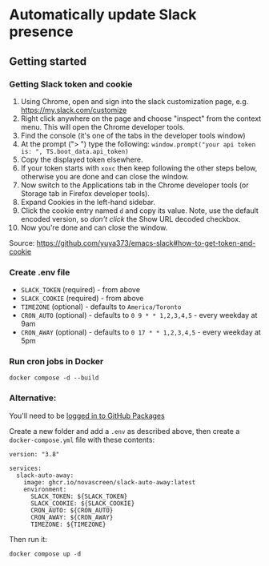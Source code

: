 # Automatically update Slack presence

## Getting started

### Getting Slack token and cookie

1. Using Chrome, open and sign into the slack customization page,
   e.g. https://my.slack.com/customize
2. Right click anywhere on the page and choose "inspect" from the
   context menu. This will open the Chrome developer tools.
3. Find the console (it's one of the tabs in the developer tools window)
4. At the prompt ("> ") type the following:
   `window.prompt("your api token is: ", TS.boot_data.api_token)`
5. Copy the displayed token elsewhere.
6. If your token starts with `xoxc` then keep following the other steps below, otherwise you are done and can close the window.
7. Now switch to the Applications tab in the Chrome developer tools (or Storage tab in Firefox developer tools).
8. Expand Cookies in the left-hand sidebar.
9. Click the cookie entry named `d` and copy its value. Note, use the default encoded version, so _don't click_ the Show URL decoded checkbox.
10. Now you're done and can close the window.

Source: https://github.com/yuya373/emacs-slack#how-to-get-token-and-cookie

### Create .env file

- `SLACK_TOKEN` (required) - from above
- `SLACK_COOKIE` (required) - from above
- `TIMEZONE` (optional) - defaults to `America/Toronto`
- `CRON_AUTO` (optional) - defaults to `0 9 * * 1,2,3,4,5` - every weekday at 9am
- `CRON_AWAY` (optional) - defaults to `0 17 * * 1,2,3,4,5` - every weekday at 5pm

### Run cron jobs in Docker

```
docker compose -d --build
```

### Alternative:

You'll need to be [logged in to GitHub Packages](https://docs.github.com/en/enterprise-server@3.3/packages/working-with-a-github-packages-registry/working-with-the-docker-registry#authenticating-with-a-personal-access-token)

Create a new folder and add a `.env` as described above, then create a `docker-compose.yml` file with these contents:

```
version: "3.8"

services:
  slack-auto-away:
    image: ghcr.io/novascreen/slack-auto-away:latest
    environment:
      SLACK_TOKEN: ${SLACK_TOKEN}
      SLACK_COOKIE: ${SLACK_COOKIE}
      CRON_AUTO: ${CRON_AUTO}
      CRON_AWAY: ${CRON_AWAY}
      TIMEZONE: ${TIMEZONE}
```

Then run it:

```
docker compose up -d
```
